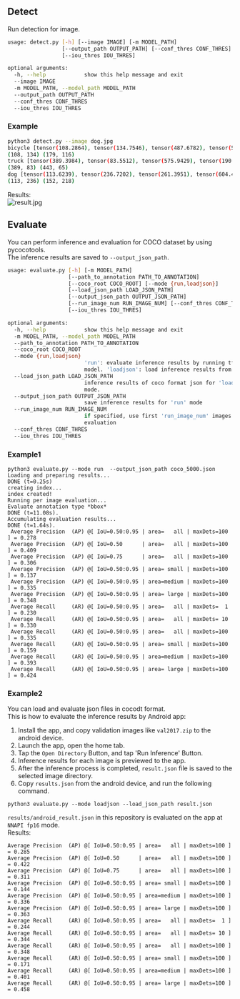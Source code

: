## Detect
Run detection for image.  
```sh
usage: detect.py [-h] [--image IMAGE] [-m MODEL_PATH]
                 [--output_path OUTPUT_PATH] [--conf_thres CONF_THRES]
                 [--iou_thres IOU_THRES]

optional arguments:
  -h, --help            show this help message and exit
  --image IMAGE
  -m MODEL_PATH, --model_path MODEL_PATH
  --output_path OUTPUT_PATH
  --conf_thres CONF_THRES
  --iou_thres IOU_THRES
```
### Example
```sh
python3 detect.py --image dog.jpg
bicycle [tensor(108.2864), tensor(134.7546), tensor(487.6782), tensor(595.6481)]
(108, 134) (179, 116)
truck [tensor(389.3984), tensor(83.5512), tensor(575.9429), tensor(190.0590)]
(389, 83) (443, 65)
dog [tensor(113.6239), tensor(236.7202), tensor(261.3951), tensor(604.4341)]
(113, 236) (152, 218)
```
Results:  
![result.jpg](https://github.com/lp6m/yolov5s_android/raw/media/host/result.jpg)

## Evaluate
You can perform inference and evaluation for COCO dataset by using pycocotools.  
The inference results are saved to `--output_json_path`.
```sh
usage: evaluate.py [-h] [-m MODEL_PATH]
                   [--path_to_annotation PATH_TO_ANNOTATION]
                   [--coco_root COCO_ROOT] [--mode {run,loadjson}]
                   [--load_json_path LOAD_JSON_PATH]
                   [--output_json_path OUTPUT_JSON_PATH]
                   [--run_image_num RUN_IMAGE_NUM] [--conf_thres CONF_THRES]
                   [--iou_thres IOU_THRES]

optional arguments:
  -h, --help            show this help message and exit
  -m MODEL_PATH, --model_path MODEL_PATH
  --path_to_annotation PATH_TO_ANNOTATION
  --coco_root COCO_ROOT
  --mode {run,loadjson}
                        'run': evaluate inference results by running tflite
                        model. 'loadjson': load inference results from json
  --load_json_path LOAD_JSON_PATH
                        inference results of coco format json for 'loadjson'
                        mode.
  --output_json_path OUTPUT_JSON_PATH
                        save inference results for 'run' mode
  --run_image_num RUN_IMAGE_NUM
                        if specified, use first 'run_image_num' images for
                        evaluation
  --conf_thres CONF_THRES
  --iou_thres IOU_THRES
```

### Example1
```
python3 evaluate.py --mode run  --output_json_path coco_5000.json
Loading and preparing results...
DONE (t=0.25s)
creating index...
index created!
Running per image evaluation...
Evaluate annotation type *bbox*
DONE (t=11.08s).
Accumulating evaluation results...
DONE (t=1.64s).
 Average Precision  (AP) @[ IoU=0.50:0.95 | area=   all | maxDets=100 ] = 0.278
 Average Precision  (AP) @[ IoU=0.50      | area=   all | maxDets=100 ] = 0.409
 Average Precision  (AP) @[ IoU=0.75      | area=   all | maxDets=100 ] = 0.306
 Average Precision  (AP) @[ IoU=0.50:0.95 | area= small | maxDets=100 ] = 0.137
 Average Precision  (AP) @[ IoU=0.50:0.95 | area=medium | maxDets=100 ] = 0.335
 Average Precision  (AP) @[ IoU=0.50:0.95 | area= large | maxDets=100 ] = 0.348
 Average Recall     (AR) @[ IoU=0.50:0.95 | area=   all | maxDets=  1 ] = 0.230
 Average Recall     (AR) @[ IoU=0.50:0.95 | area=   all | maxDets= 10 ] = 0.330
 Average Recall     (AR) @[ IoU=0.50:0.95 | area=   all | maxDets=100 ] = 0.335
 Average Recall     (AR) @[ IoU=0.50:0.95 | area= small | maxDets=100 ] = 0.159
 Average Recall     (AR) @[ IoU=0.50:0.95 | area=medium | maxDets=100 ] = 0.393
 Average Recall     (AR) @[ IoU=0.50:0.95 | area= large | maxDets=100 ] = 0.424
```
  
### Example2
You can load and evaluate json files in cocodt format.  
This is how to evaluate the inference results by Android app:  
1. Install the app, and copy validation images like `val2017.zip` to the android device.
1. Launch the app, open the home tab.
1. Tap the `Open Directory` Button, and tap 'Run Inference' Button.
1. Inference results for each image is previewed to the app.
1. After the inference process is completed, `result.json` file is saved to the selected image directory.
1. Copy `results.json` from the android device, and run the following command.
```
python3 evaluate.py --mode loadjson --load_json_path result.json
```
`results/android_result.json` in this repository is evaluated on the app at `NNAPI fp16` mode.  
Results:
```
Average Precision  (AP) @[ IoU=0.50:0.95 | area=   all | maxDets=100 ] = 0.285
Average Precision  (AP) @[ IoU=0.50      | area=   all | maxDets=100 ] = 0.422
Average Precision  (AP) @[ IoU=0.75      | area=   all | maxDets=100 ] = 0.311
Average Precision  (AP) @[ IoU=0.50:0.95 | area= small | maxDets=100 ] = 0.144
Average Precision  (AP) @[ IoU=0.50:0.95 | area=medium | maxDets=100 ] = 0.336
Average Precision  (AP) @[ IoU=0.50:0.95 | area= large | maxDets=100 ] = 0.363
Average Recall     (AR) @[ IoU=0.50:0.95 | area=   all | maxDets=  1 ] = 0.244
Average Recall     (AR) @[ IoU=0.50:0.95 | area=   all | maxDets= 10 ] = 0.344
Average Recall     (AR) @[ IoU=0.50:0.95 | area=   all | maxDets=100 ] = 0.348
Average Recall     (AR) @[ IoU=0.50:0.95 | area= small | maxDets=100 ] = 0.171
Average Recall     (AR) @[ IoU=0.50:0.95 | area=medium | maxDets=100 ] = 0.401
Average Recall     (AR) @[ IoU=0.50:0.95 | area= large | maxDets=100 ] = 0.458
```


